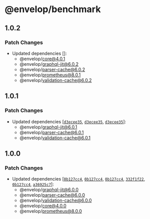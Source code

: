 # @envelop/benchmark

## 1.0.2

### Patch Changes

- Updated dependencies []:
  - @envelop/core@4.0.1
  - @envelop/graphql-jit@6.0.2
  - @envelop/parser-cache@6.0.2
  - @envelop/prometheus@8.0.1
  - @envelop/validation-cache@6.0.2

## 1.0.1

### Patch Changes

- Updated dependencies
  [[`d3ecee35`](https://github.com/n1ru4l/envelop/commit/d3ecee350883eabd99fd9fe4fa58c72a616cc6b5),
  [`d3ecee35`](https://github.com/n1ru4l/envelop/commit/d3ecee350883eabd99fd9fe4fa58c72a616cc6b5),
  [`d3ecee35`](https://github.com/n1ru4l/envelop/commit/d3ecee350883eabd99fd9fe4fa58c72a616cc6b5)]:
  - @envelop/graphql-jit@6.0.1
  - @envelop/parser-cache@6.0.1
  - @envelop/validation-cache@6.0.1

## 1.0.0

### Patch Changes

- Updated dependencies
  [[`0b127cc4`](https://github.com/n1ru4l/envelop/commit/0b127cc40f2e6a003a05cbeb0b6f004a08ada9d2),
  [`0b127cc4`](https://github.com/n1ru4l/envelop/commit/0b127cc40f2e6a003a05cbeb0b6f004a08ada9d2),
  [`0b127cc4`](https://github.com/n1ru4l/envelop/commit/0b127cc40f2e6a003a05cbeb0b6f004a08ada9d2),
  [`332f1f22`](https://github.com/n1ru4l/envelop/commit/332f1f221f655421a850adb834afe549d50b4fac),
  [`0b127cc4`](https://github.com/n1ru4l/envelop/commit/0b127cc40f2e6a003a05cbeb0b6f004a08ada9d2),
  [`a36925c7`](https://github.com/n1ru4l/envelop/commit/a36925c7df0538f88b51682e4e23f4b16f6fae2b)]:
  - @envelop/graphql-jit@6.0.0
  - @envelop/parser-cache@6.0.0
  - @envelop/validation-cache@6.0.0
  - @envelop/core@4.0.0
  - @envelop/prometheus@8.0.0
